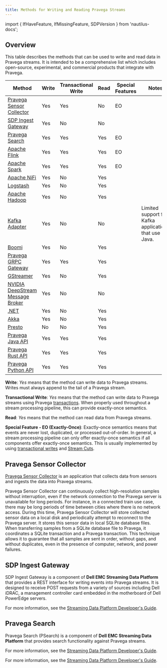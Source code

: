 ```yaml
---
title: Methods for Writing and Reading Pravega Streams
---
```


import { IfHaveFeature, IfMissingFeature, SDPVersion } from 'nautilus-docs';

## Overview

This table describes the methods that can be used to write and read data in Pravega streams. It is intended to be a comprehensive list which includes open-source, experimental, and commercial products that integrate with Pravega.

Method                                                                                | Write | Transactional Write | Read | Special Features | Notes
--------------------------------------------------------------------------------------|-------|---------------------|------|------------------|------------------------------------------------------
[Pravega Sensor Collector](#pravega-sensor-collector)                                 | Yes   | Yes                 | No   | EO               |
[SDP Ingest Gateway](#sdp-ingest-gateway)                                             | Yes   | No                  | No   |                  |
[Pravega Search](#pravega-search)                                                     | Yes   | Yes                 | Yes  | EO               |
[Apache Flink](../flink-connectors/index.md)                                          | Yes   | Yes                 | Yes  | EO               |
[Apache Spark](https://github.com/pravega/spark-connector)                            | Yes   | Yes                 | Yes  | EO               |
[Apache NiFi](https://github.com/pravega/nifi-pravega)                                | Yes   | No                  | Yes  |                  |
[Logstash](https://github.com/pravega?q=logstash)                                     | Yes   | No                  | Yes  |                  |
[Apache Hadoop](https://github.com/pravega/hadoop-connectors)                         | Yes   | No                  | Yes  |                  |
[Kafka Adapter](https://github.com/pravega/kafka-adapter)                             | Yes   | No                  | No   |                  | Limited support for Kafka applications that use Java.
[Boomi](https://github.com/pravega/boomi-connector)                                   | Yes   | No                  | Yes  |                  |
[Pravega GRPC Gateway](https://github.com/pravega/pravega-grpc-gateway)               | Yes   | Yes                 | Yes  |                  |
[GStreamer](https://github.com/pravega/gstreamer-pravega)                             | Yes   | No                  | Yes  |                  |
[NVIDIA DeepStream Message Broker](https://github.com/pravega/gstreamer-pravega)      | Yes   | No                  | No   |                  |
[.NET](https://github.com/rofr/pravega-sharp)                                         | Yes   | No                  | Yes  |                  |
[Akka](https://doc.akka.io/docs/alpakka/current/pravega.html)                         | Yes   | No                  | Yes  |                  |
[Presto](https://github.com/pravega/presto-connector)                                 | No    | No                  | Yes  |                  |
[Pravega Java API](javadoc)                                                           | Yes   | Yes                 | Yes  |                  |
[Pravega Rust API](https://pravega.github.io/pravega-client-rust/)                    | Yes   | Yes                 | Yes  |                  |
[Pravega Python API](https://pravega.github.io/pravega-client-rust/Python/index.html) | Yes   | Yes                 | Yes  |                  |

**Write**: *Yes* means that the method can write data to Pravega streams. Writes must always append to the tail of a Pravega stream.

**Transactional Write**: *Yes* means that the method can write data to Pravega streams using Pravega [transactions](transactions.md). When properly used throughout a stream processing pipeline, this can provide exactly-once semantics.

**Read**: *Yes* means that the method can read data from Pravega streams.

**Special Feature - EO (Exactly-Once)**: Exactly-once semantics means that events are never lost, duplicated, or processed out-of-order. In general, a stream processing pipeline can only offer exactly-once semantics if all components offer exactly-once semantics. This is usually implemented by using [transactional writes](transactions.md) and [Stream Cuts](streamcuts.md).

## Pravega Sensor Collector

[Pravega Sensor Collector](https://github.com/pravega/pravega-sensor-collector) is an application that collects data from sensors and ingests the data into Pravega streams.

Pravega Sensor Collector can continuously collect high-resolution samples without interruption, even if the network connection to the Pravega server is unavailable for long periods. For instance, in a connected train use case, there may be long periods of time between cities where there is no network access. During this time, Pravega Sensor Collector will store collected sensor data on a local disk and periodically attempt to reconnect to the Pravega server. It stores this sensor data in local SQLite database files. When transferring samples from a SQLite database file to Pravega, it coordinates a SQLite transaction and a Pravega transaction. This technique allows it to guarantee that all samples are sent in order, without gaps, and without duplicates, even in the presence of computer, network, and power failures.

## SDP Ingest Gateway

SDP Ingest Gateway is a component of **Dell EMC Streaming Data Platform** that provides a REST interface for writing events into Pravega streams. It is designed to receive POST requests from a variety of sources including Dell iDRAC, a management controller card embedded in the motherboard of Dell PowerEdge servers.

For more information, see the [Streaming Data Platform Developer's Guide](https://dl.dell.com/content/docu96951_Streaming_Data_Platform_Developers_Guide.pdf).

## Pravega Search

Pravega Search (PSearch) is a component of **Dell EMC Streaming Data Platform** that provides search functionality against Pravega streams.

<IfMissingFeature feature="nautilus">

For more information, see the [Streaming Data Platform Developer's Guide](https://dl.dell.com/content/docu96951_Streaming_Data_Platform_Developers_Guide.pdf).

</IfMissingFeature>
<IfHaveFeature feature="nautilus">

For more information, see the [Streaming Data Platform Developer's Guide](../sdp/developer-guide/guide#working-with-pravega-search-psearch).

</IfHaveFeature>
